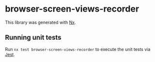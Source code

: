 # browser-screen-views-recorder

This library was generated with [Nx](https://nx.dev).

## Running unit tests

Run `nx test browser-screen-views-recorder` to execute the unit tests via [Jest](https://jestjs.io).
